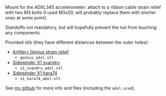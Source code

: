 Mount for the ADXL345 accelerometer: attach to a ribbon cable strain relief with two M3 bolts (I used M3x20, will probably replace them with shorter ones at some point).

Standoffs not mandatory, but will hopefully prevent the nut from touching any components.

Provided stls (they have different distances between the outer holes):
- [Artillery Genius strain relief](https://www.thingiverse.com/thing:4281143)
  - `genius_adxl.stl`
- [Sidewinder X1 svandru](https://www.thingiverse.com/thing:4100016)
  - `x1_svandru_adxl.stl`
- [Sidewinder X1 hara74](https://www.thingiverse.com/thing:3945539)
  - `x1_hara74_adxl.stl`

See [my github](https://github.com/aapalo/3d-printing/adxl345-mount/) for more info and files (including the `adxl.scad`).
